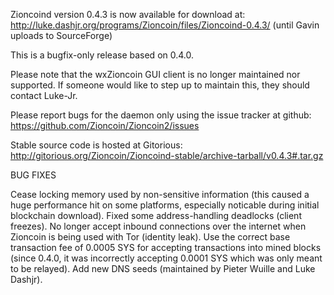 Zioncoind version 0.4.3 is now available for download at:
http://luke.dashjr.org/programs/Zioncoin/files/Zioncoind-0.4.3/ (until Gavin uploads to SourceForge)

This is a bugfix-only release based on 0.4.0.

Please note that the wxZioncoin GUI client is no longer maintained nor supported. If someone would like to step up to maintain this, they should contact Luke-Jr.

Please report bugs for the daemon only using the issue tracker at github:
https://github.com/Zioncoin/Zioncoin2/issues

Stable source code is hosted at Gitorious:
http://gitorious.org/Zioncoin/Zioncoind-stable/archive-tarball/v0.4.3#.tar.gz

BUG FIXES

Cease locking memory used by non-sensitive information (this caused a huge performance hit on some platforms, especially noticable during initial blockchain download).
Fixed some address-handling deadlocks (client freezes).
No longer accept inbound connections over the internet when Zioncoin is being used with Tor (identity leak).
Use the correct base transaction fee of 0.0005 SYS for accepting transactions into mined blocks (since 0.4.0, it was incorrectly accepting 0.0001 SYS which was only meant to be relayed).
Add new DNS seeds (maintained by Pieter Wuille and Luke Dashjr).

